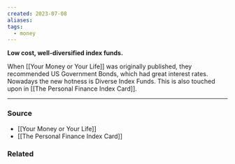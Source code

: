 ```yaml
---
created: 2023-07-08
aliases: 
tags:
  - money
---
```

**Low cost, well-diversified index funds.**

When [[Your Money or Your Life]] was originally published, they recommended US Government Bonds, which had great interest rates. Nowadays the new hotness is Diverse Index Funds. This is also touched upon in [[The Personal Finance Index Card]].

****
### Source
- [[Your Money or Your Life]]
- [[The Personal Finance Index Card]]

### Related